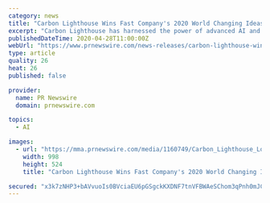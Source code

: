 ```yaml
---
category: news
title: "Carbon Lighthouse Wins Fast Company's 2020 World Changing Ideas Award in AI and Data Category"
excerpt: "Carbon Lighthouse has harnessed the power of advanced AI and data analytics to help eliminate the 40% of U.S. CO 2 emissions that come from the buildings all around us,\" said Brenden Millstein, Co-founder and CEO of Carbon Lighthouse."
publishedDateTime: 2020-04-28T11:00:00Z
webUrl: "https://www.prnewswire.com/news-releases/carbon-lighthouse-wins-fast-companys-2020-world-changing-ideas-award-in-ai-and-data-category-301048112.html"
type: article
quality: 26
heat: 26
published: false

provider:
  name: PR Newswire
  domain: prnewswire.com

topics:
  - AI

images:
  - url: "https://mma.prnewswire.com/media/1160749/Carbon_Lighthouse_Logo.jpg?p=facebook"
    width: 998
    height: 524
    title: "Carbon Lighthouse Wins Fast Company's 2020 World Changing Ideas Award in AI and Data Category"

secured: "x3k7zNHP3+bAVvuoIs0BVciaEU6pGSgckKXDNF7tnVFBWAeSChom3qPnh0mJCYHRWsNGl4jweEZwDDaDPhLtnvFvByANnlvdbsORo9/NiO0gccLRqQRDECibe88z/yJD7M1GxEscrxsr6Jx9tyF+ciFylVjBhDlozpx3cSuavflasyvPWize2LtDQrzt5iYOjgjMF+b0ERZxq7Y7Kyago1If52DoaGus2NzHgqNaYHtxtP9RwwhQW5mCc43BHdPajShKsJcqjN6OKFMjNNzCNmnOHSa7zn8wBOhZjZZ33fCBIks+64Rr602qTQpVonOl;JN0r9MbSMjVSkvXc/F4IqQ=="
---
```


